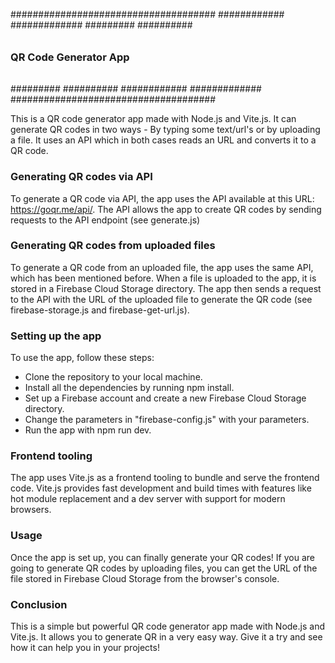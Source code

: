 #####################################
############            #############
#########                  ##########
######                         ######
###     QR Code Generator App     ###
######                         ######
#########                  ##########
############            #############
#####################################


This is a QR code generator app made with Node.js and Vite.js. It can generate QR codes in two ways - By typing some text/url's or by uploading a file. It uses an API which in both cases reads an URL and converts it to a QR code.



### Generating QR codes via API ###

To generate a QR code via API, the app uses the API available at this URL: https://goqr.me/api/. The API allows the app to create QR codes by sending requests to the API endpoint (see generate.js)



### Generating QR codes from uploaded files ###

To generate a QR code from an uploaded file, the app uses the same API, which has been mentioned before. When a file is uploaded to the app, it is stored in a Firebase Cloud Storage directory. The app then sends a request to the API with the URL of the uploaded file to generate the QR code (see firebase-storage.js and firebase-get-url.js).




### Setting up the app ###

To use the app, follow these steps:

- Clone the repository to your local machine. 
- Install all the dependencies by running npm install.
- Set up a Firebase account and create a new Firebase Cloud Storage directory.
- Change the parameters in "firebase-config.js" with your parameters.
- Run the app with npm run dev.




### Frontend tooling ###

The app uses Vite.js as a frontend tooling to bundle and serve the frontend code. Vite.js provides fast development and build times with features like hot module replacement and a dev server with support for modern browsers.




### Usage ###

Once the app is set up, you can finally generate your QR codes!
If you are going to generate QR codes by uploading files, you can get the URL of the file stored in Firebase Cloud Storage from the browser's console.  



### Conclusion ###

This is a simple but powerful QR code generator app made with Node.js and Vite.js. It allows you to generate QR in a very easy way. Give it a try and see how it can help you in your projects!


